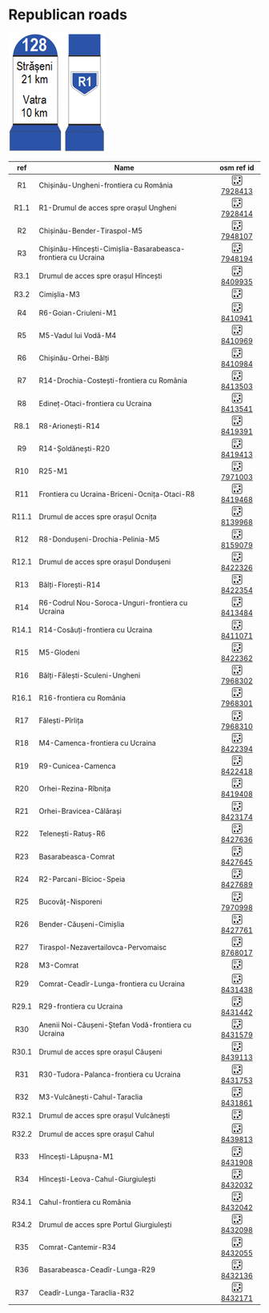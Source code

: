 # Republican roads

![Blue milestone](../../../img/blue_milestone.png "Blue milestone")

| **ref** | **Name**                                                     |                                                              **osm ref id**                                                              |
|:-------:|--------------------------------------------------------------|:----------------------------------------------------------------------------------------------------------------------------------------:|
|   R1    | Chișinău-Ungheni-frontiera cu România                        | ![OSM Relation](../../../img/20px-Osm_element_relation.svg.png 'OSM Relation') [7928413](https://www.openstreetmap.org/relation/7928413) |
|  R1.1   | R1-Drumul de acces spre orașul Ungheni                       | ![OSM Relation](../../../img/20px-Osm_element_relation.svg.png 'OSM Relation') [7928414](https://www.openstreetmap.org/relation/7928414) |
|   R2    | Chișinău-Bender-Tiraspol-M5                                  | ![OSM Relation](../../../img/20px-Osm_element_relation.svg.png 'OSM Relation') [7948107](https://www.openstreetmap.org/relation/7948107) |
|   R3    | Chișinău-Hîncești-Cimișlia-Basarabeasca-frontiera cu Ucraina | ![OSM Relation](../../../img/20px-Osm_element_relation.svg.png 'OSM Relation') [7948194](https://www.openstreetmap.org/relation/7948194) |
|  R3.1   | Drumul de acces spre orașul Hîncești                         | ![OSM Relation](../../../img/20px-Osm_element_relation.svg.png 'OSM Relation') [8409935](https://www.openstreetmap.org/relation/8409935) |
|  R3.2   | Cimișlia-M3                                                  |        ![OSM Relation](../../../img/20px-Osm_element_relation.svg.png 'OSM Relation') [](https://www.openstreetmap.org/relation/)        |
|   R4    | R6-Goian-Criuleni-M1                                         | ![OSM Relation](../../../img/20px-Osm_element_relation.svg.png 'OSM Relation') [8410941](https://www.openstreetmap.org/relation/8410941) |
|   R5    | M5-Vadul lui Vodă-M4                                         | ![OSM Relation](../../../img/20px-Osm_element_relation.svg.png 'OSM Relation') [8410969](https://www.openstreetmap.org/relation/8410969) |
|   R6    | Chișinău-Orhei-Bălți                                         | ![OSM Relation](../../../img/20px-Osm_element_relation.svg.png 'OSM Relation') [8410984](https://www.openstreetmap.org/relation/8410984) |
|   R7    | R14-Drochia-Costești-frontiera cu România                    | ![OSM Relation](../../../img/20px-Osm_element_relation.svg.png 'OSM Relation') [8413503](https://www.openstreetmap.org/relation/8413503) |
|   R8    | Edineț-Otaci-frontiera cu Ucraina                            | ![OSM Relation](../../../img/20px-Osm_element_relation.svg.png 'OSM Relation') [8413541](https://www.openstreetmap.org/relation/8413541) |
|  R8.1   | R8-Arionești-R14                                             | ![OSM Relation](../../../img/20px-Osm_element_relation.svg.png 'OSM Relation') [8419391](https://www.openstreetmap.org/relation/8419391) |
|   R9    | R14-Șoldănești-R20                                           | ![OSM Relation](../../../img/20px-Osm_element_relation.svg.png 'OSM Relation') [8419413](https://www.openstreetmap.org/relation/8419413) |
|   R10   | R25-M1                                                       | ![OSM Relation](../../../img/20px-Osm_element_relation.svg.png 'OSM Relation') [7971003](https://www.openstreetmap.org/relation/7971003) |
|   R11   | Frontiera cu Ucraina-Briceni-Ocnița-Otaci-R8                 | ![OSM Relation](../../../img/20px-Osm_element_relation.svg.png 'OSM Relation') [8419468](https://www.openstreetmap.org/relation/8419468) |
|  R11.1  | Drumul de acces spre orașul Ocnița                           | ![OSM Relation](../../../img/20px-Osm_element_relation.svg.png 'OSM Relation') [8139968](https://www.openstreetmap.org/relation/8139968) |
|   R12   | R8-Dondușeni-Drochia-Pelinia-M5                              | ![OSM Relation](../../../img/20px-Osm_element_relation.svg.png 'OSM Relation') [8159079](https://www.openstreetmap.org/relation/8159079) |
|  R12.1  | Drumul de acces spre orașul Dondușeni                        | ![OSM Relation](../../../img/20px-Osm_element_relation.svg.png 'OSM Relation') [8422326](https://www.openstreetmap.org/relation/8422326) |
|   R13   | Bălți-Florești-R14                                           | ![OSM Relation](../../../img/20px-Osm_element_relation.svg.png 'OSM Relation') [8422354](https://www.openstreetmap.org/relation/8422354) |
|   R14   | R6-Codrul Nou-Soroca-Unguri-frontiera cu Ucraina             | ![OSM Relation](../../../img/20px-Osm_element_relation.svg.png 'OSM Relation') [8413484](https://www.openstreetmap.org/relation/8413484) |
|  R14.1  | R14-Cosăuți-frontiera cu Ucraina                             | ![OSM Relation](../../../img/20px-Osm_element_relation.svg.png 'OSM Relation') [8411071](https://www.openstreetmap.org/relation/8411071) |
|   R15   | M5-Glodeni                                                   | ![OSM Relation](../../../img/20px-Osm_element_relation.svg.png 'OSM Relation') [8422362](https://www.openstreetmap.org/relation/8422362) |
|   R16   | Bălți-Fălești-Sculeni-Ungheni                                | ![OSM Relation](../../../img/20px-Osm_element_relation.svg.png 'OSM Relation') [7968302](https://www.openstreetmap.org/relation/7968302) |
|  R16.1  | R16-frontiera cu România                                     | ![OSM Relation](../../../img/20px-Osm_element_relation.svg.png 'OSM Relation') [7968301](https://www.openstreetmap.org/relation/7968301) |
|   R17   | Fălești-Pîrlița                                              | ![OSM Relation](../../../img/20px-Osm_element_relation.svg.png 'OSM Relation') [7968310](https://www.openstreetmap.org/relation/7968310) |
|   R18   | M4-Camenca-frontiera cu Ucraina                              | ![OSM Relation](../../../img/20px-Osm_element_relation.svg.png 'OSM Relation') [8422394](https://www.openstreetmap.org/relation/8422394) |
|   R19   | R9-Cunicea-Camenca                                           | ![OSM Relation](../../../img/20px-Osm_element_relation.svg.png 'OSM Relation') [8422418](https://www.openstreetmap.org/relation/8422418) |
|   R20   | Orhei-Rezina-Rîbnița                                         | ![OSM Relation](../../../img/20px-Osm_element_relation.svg.png 'OSM Relation') [8419408](https://www.openstreetmap.org/relation/8419408) |
|   R21   | Orhei-Bravicea-Călărași                                      | ![OSM Relation](../../../img/20px-Osm_element_relation.svg.png 'OSM Relation') [8423174](https://www.openstreetmap.org/relation/8423174) |
|   R22   | Telenești-Ratuș-R6                                           | ![OSM Relation](../../../img/20px-Osm_element_relation.svg.png 'OSM Relation') [8427636](https://www.openstreetmap.org/relation/8427636) |
|   R23   | Basarabeasca-Comrat                                          | ![OSM Relation](../../../img/20px-Osm_element_relation.svg.png 'OSM Relation') [8427645](https://www.openstreetmap.org/relation/8427645) |
|   R24   | R2-Parcani-Bîcioc-Speia                                      | ![OSM Relation](../../../img/20px-Osm_element_relation.svg.png 'OSM Relation') [8427689](https://www.openstreetmap.org/relation/8427689) |
|   R25   | Bucovăț-Nisporeni                                            | ![OSM Relation](../../../img/20px-Osm_element_relation.svg.png 'OSM Relation') [7970998](https://www.openstreetmap.org/relation/7970998) |
|   R26   | Bender-Căușeni-Cimișlia                                      | ![OSM Relation](../../../img/20px-Osm_element_relation.svg.png 'OSM Relation') [8427761](https://www.openstreetmap.org/relation/8427761) |
|   R27   | Tiraspol-Nezavertailovca-Pervomaisc                          | ![OSM Relation](../../../img/20px-Osm_element_relation.svg.png 'OSM Relation') [8768017](https://www.openstreetmap.org/relation/8768017) |
|   R28   | M3-Comrat                                                    |        ![OSM Relation](../../../img/20px-Osm_element_relation.svg.png 'OSM Relation') [](https://www.openstreetmap.org/relation/)        |
|   R29   | Comrat-Ceadîr-Lunga-frontiera cu Ucraina                     | ![OSM Relation](../../../img/20px-Osm_element_relation.svg.png 'OSM Relation') [8431438](https://www.openstreetmap.org/relation/8431438) |
|  R29.1  | R29-frontiera cu Ucraina                                     | ![OSM Relation](../../../img/20px-Osm_element_relation.svg.png 'OSM Relation') [8431442](https://www.openstreetmap.org/relation/8431442) |
|   R30   | Anenii Noi-Căușeni-Ștefan Vodă-frontiera cu Ucraina          | ![OSM Relation](../../../img/20px-Osm_element_relation.svg.png 'OSM Relation') [8431579](https://www.openstreetmap.org/relation/8431579) |
|  R30.1  | Drumul de acces spre orașul Căușeni                          | ![OSM Relation](../../../img/20px-Osm_element_relation.svg.png 'OSM Relation') [8439113](https://www.openstreetmap.org/relation/8439113) |
|   R31   | R30-Tudora-Palanca-frontiera cu Ucraina                      | ![OSM Relation](../../../img/20px-Osm_element_relation.svg.png 'OSM Relation') [8431753](https://www.openstreetmap.org/relation/8431753) |
|   R32   | M3-Vulcănești-Cahul-Taraclia                                 | ![OSM Relation](../../../img/20px-Osm_element_relation.svg.png 'OSM Relation') [8431861](https://www.openstreetmap.org/relation/8431861) |
|  R32.1  | Drumul de acces spre orașul Vulcănești                       |        ![OSM Relation](../../../img/20px-Osm_element_relation.svg.png 'OSM Relation') [](https://www.openstreetmap.org/relation/)        |
|  R32.2  | Drumul de acces spre orașul Cahul                            | ![OSM Relation](../../../img/20px-Osm_element_relation.svg.png 'OSM Relation') [8439813](https://www.openstreetmap.org/relation/8439813) |
|   R33   | Hîncești-Lăpușna-M1                                          | ![OSM Relation](../../../img/20px-Osm_element_relation.svg.png 'OSM Relation') [8431908](https://www.openstreetmap.org/relation/8431908) |
|   R34   | Hîncești-Leova-Cahul-Giurgiulești                            | ![OSM Relation](../../../img/20px-Osm_element_relation.svg.png 'OSM Relation') [8432032](https://www.openstreetmap.org/relation/8432032) |
|  R34.1  | Cahul-frontiera cu România                                   | ![OSM Relation](../../../img/20px-Osm_element_relation.svg.png 'OSM Relation') [8432042](https://www.openstreetmap.org/relation/8432042) |
|  R34.2  | Drumul de acces spre Portul Giurgiulești                     | ![OSM Relation](../../../img/20px-Osm_element_relation.svg.png 'OSM Relation') [8432098](https://www.openstreetmap.org/relation/8432098) |
|   R35   | Comrat-Cantemir-R34                                          | ![OSM Relation](../../../img/20px-Osm_element_relation.svg.png 'OSM Relation') [8432055](https://www.openstreetmap.org/relation/8432055) |
|   R36   | Basarabeasca-Ceadîr-Lunga-R29                                | ![OSM Relation](../../../img/20px-Osm_element_relation.svg.png 'OSM Relation') [8432136](https://www.openstreetmap.org/relation/8432136) |
|   R37   | Ceadîr-Lunga-Taraclia-R32                                    | ![OSM Relation](../../../img/20px-Osm_element_relation.svg.png 'OSM Relation') [8432171](https://www.openstreetmap.org/relation/8432171) |